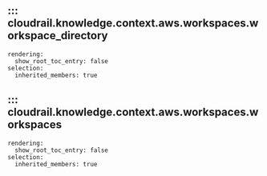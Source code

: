 ## ::: cloudrail.knowledge.context.aws.workspaces.workspace_directory
    rendering:
      show_root_toc_entry: false
    selection:
      inherited_members: true

## ::: cloudrail.knowledge.context.aws.workspaces.workspaces
    rendering:
      show_root_toc_entry: false
    selection:
      inherited_members: true
